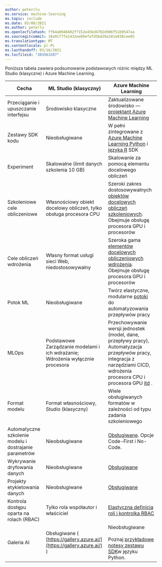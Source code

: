 ```yaml
---
author: peterclu
ms.service: machine-learning
ms.topic: include
ms.date: 03/08/2021
ms.author: peterlu
ms.openlocfilehash: ff64a0948402ff152e45bd4702d986f51b9547aa
ms.sourcegitcommit: 18a91f7fe1432ee09efafd5bd29a181e038cee05
ms.translationtype: MT
ms.contentlocale: pl-PL
ms.lasthandoff: 03/16/2021
ms.locfileid: "103563207"
---
```

Poniższa tabela zawiera podsumowanie podstawowych różnic między ML Studio (klasyczne) i Azure Machine Learning.

| Cecha | ML Studio (klasyczny) | Azure Machine Learning |
|---| --- | --- |
| Przeciąganie i upuszczanie interfejsu | Środowisko klasyczne | Zaktualizowane środowisko — [projektant Azure Machine Learning](../articles/machine-learning/concept-designer.md)| 
| Zestawy SDK kodu | Nieobsługiwane | W pełni zintegrowane z [Azure Machine Learning Python](/python/api/overview/azure/ml/) i [języka R](https://github.com/Azure/azureml-sdk-for-r) SDK |
| Experiment | Skalowalne (limit danych szkolenia 10 GB) | Skalowanie za pomocą elementu docelowego obliczeń |
| Szkoleniowe cele obliczeniowe | Własnościowy obiekt docelowy obliczeń, tylko obsługa procesora CPU | Szeroki zakres dostosowywalnych [obiektów docelowych obliczeń szkoleniowych](../articles/machine-learning/concept-compute-target.md#train). Obejmuje obsługę procesora GPU i procesorów | 
| Cele obliczeń wdrożenia | Własny format usługi sieci Web, niedostosowywalny | Szeroka gama [elementów docelowych obliczeniowych wdrożenia](../articles/machine-learning/concept-compute-target.md#deploy). Obejmuje obsługę procesora GPU i procesorów |
| Potok ML | Nieobsługiwane | Twórz elastyczne, modularne [potoki](../articles/machine-learning/concept-ml-pipelines.md) do automatyzowania przepływów pracy |
| MLOps | Podstawowe Zarządzanie modelami i ich wdrażanie; Wdrożenia wyłącznie procesora | Przechowywanie wersji jednostek (model, dane, przepływy pracy), Automatyzacja przepływów pracy, integracja z narzędziami CICD, wdrożenia procesora CPU i procesora GPU [itd](../articles/machine-learning/concept-model-management-and-deployment.md) . |
| Format modelu | Format własnościowy, Studio (klasyczny) | Wiele obsługiwanych formatów w zależności od typu zadania szkoleniowego |
| Automatyczne szkolenie modelu i dostrajanie parametrów |  Nieobsługiwane | [Obsługiwane](../articles/machine-learning/concept-automated-ml.md). Opcje Code-First i No-Code. | 
| Wykrywanie dryfowania danych | Nieobsługiwane | [Obsługiwane](../articles/machine-learning/how-to-monitor-datasets.md) |
| Projekty etykietowania danych | Nieobsługiwane | [Obsługiwane](../articles/machine-learning/how-to-create-labeling-projects.md) |
| Kontrola dostępu oparta na rolach (RBAC) | Tylko rola współautor i właściciel | [Elastyczna definicja roli i kontrolka RBAC](../articles/machine-learning/how-to-assign-roles.md) |
| Galeria AI | Obsługiwane ( [https://gallery.azure.ai/](https://gallery.azure.ai/) ) | Nieobsługiwane <br><br> Poznaj [przykładowe notesy zestawu SDK](https://github.com/Azure/MachineLearningNotebooks)w języku Python. |